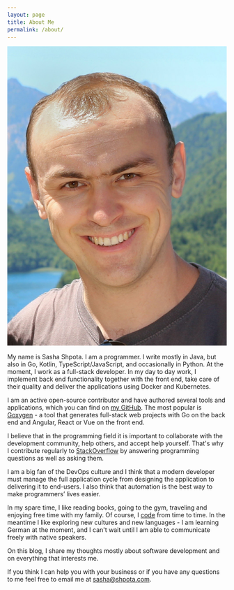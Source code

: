 ```yaml
---
layout: page
title: About Me
permalink: /about/
---
```


<img id="photo" alt="Photo" src="/images/photo.jpg">

My name is Sasha Shpota. I am a programmer. I write
mostly in Java, but also in Go, Kotlin, TypeScript/JavaScript,
and occasionally in Python. At the moment, I work as a full-stack 
developer. In my day to day work, I implement back end
functionality together with the front end, take care of their
quality and deliver the applications using Docker and
Kubernetes.

I am an active open-source contributor and have authored
several tools and applications, which you can find on
[my GitHub](https://github.com/Shpota). The most popular
is [Goxygen](https://github.com/Shpota/goxygen) - a tool
that generates full-stack web projects with Go on the
back end and Angular, React or Vue on the front end.

I believe that in the programming field it is important
to collaborate with the development community, help others,
and accept help yourself. That's why I contribute regularly 
to [StackOverflow](https://stackoverflow.com/users/2065796/sasha-shpota?tab=profile)
by answering programming questions as well as asking them.


I am a big fan of the DevOps culture and I think
that a modern developer must manage the full application
cycle from designing the application to delivering it to
end-users. I also think that automation is the best way
to make programmers’ lives easier.

In my spare time, I like reading books, going to the 
gym, traveling and enjoying free time with my family. 
Of course, I [code](https://github.com/Shpota) from
time to time. In the meantime I like exploring 
new cultures and new languages - I am learning
German at the moment, and I can't wait until I am
able to communicate freely with native speakers.

On this blog, I share my thoughts mostly about software
development and on everything that interests me.

If you think I can help you with your business or
if you have any questions to me feel free to email
me at [sasha@shpota.com](mailto:sasha@shpota.com).

